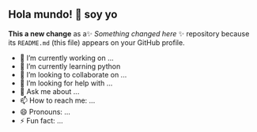 ## Hola mundo! 👋 soy yo


**This a new change** as a✨ _Something changed here_ ✨ repository because its `README.md` (this file) appears on your GitHub profile.



- 🔭 I’m currently working on ...
- 🌱 I’m currently learning python 
- 👯 I’m looking to collaborate on ...
- 🤔 I’m looking for help with ...
- 💬 Ask me about ...
- 📫 How to reach me: ...
- 😄 Pronouns: ...
- ⚡ Fun fact: ...
